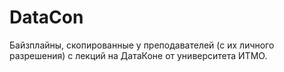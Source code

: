 # DataCon
Байзплайны, скопированные у преподавателей (с их личного разрешения) с лекций на ДатаКоне от университета ИТМО.

